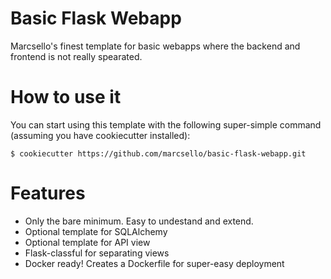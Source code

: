 # Basic Flask Webapp
Marcsello's finest template for basic webapps where the backend and frontend is not really spearated. 

# How to use it
You can start using this template with the following super-simple command (assuming you have cookiecutter installed):
```
$ cookiecutter https://github.com/marcsello/basic-flask-webapp.git
```


# Features
- Only the bare minimum. Easy to undestand and extend.
- Optional template for SQLAlchemy
- Optional template for API view
- Flask-classful for separating views
- Docker ready! Creates a Dockerfile for super-easy deployment
